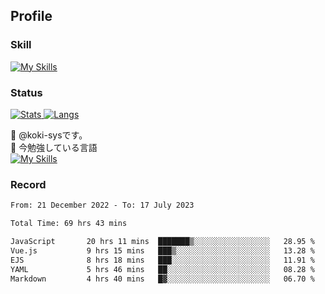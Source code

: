 ## Profile
### Skill
[![My Skills](https://skillicons.dev/icons?i=html,css,javascript,php,java,nodejs,react,bootstrap,docker,laravel,git,github,githubactions,materialui&theme=dark)](https://skillicons.dev)<br>
### Status
[![Stats](https://github-readme-stats.vercel.app/api?username=koki-sys&count_private=true&show_icons=true)
![Langs](https://github-readme-stats.vercel.app/api/top-langs/?username=koki-sys&layout=compact)](https://github.com/koki-sys)

👋 @koki-sysです。<br/>
🌱 今勉強している言語<br/>
[![My Skills](https://skillicons.dev/icons?i=typescript,react,golang&theme=dark)](https://skillicons.dev)


<!---
koki-sys/koki-sys is a ✨ special ✨ repository because its `README.md` (this file) appears on your GitHub profile.
You can click the Preview link to take a look at your changes.
--->

### Record
<!--START_SECTION:waka-->

```txt
From: 21 December 2022 - To: 17 July 2023

Total Time: 69 hrs 43 mins

JavaScript       20 hrs 11 mins  ███████▒░░░░░░░░░░░░░░░░░   28.95 %
Vue.js           9 hrs 15 mins   ███▒░░░░░░░░░░░░░░░░░░░░░   13.28 %
EJS              8 hrs 18 mins   ███░░░░░░░░░░░░░░░░░░░░░░   11.91 %
YAML             5 hrs 46 mins   ██░░░░░░░░░░░░░░░░░░░░░░░   08.28 %
Markdown         4 hrs 40 mins   █▓░░░░░░░░░░░░░░░░░░░░░░░   06.70 %
```

<!--END_SECTION:waka-->
